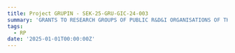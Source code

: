 ```yaml
---
title: Project GRUPIN - SEK-25-GRU-GIC-24-003
summary: 'GRANTS TO RESEARCH GROUPS OF PUBLIC R&D&I ORGANISATIONS OF THE PRINCIPALITY OF ASTURIAS CALL FOR PROPOSALS 2024 "Computer Engineering. ICOM" IDE/2024/000688'
tags:
  - RP
date: '2025-01-01T00:00:00Z'
---
```

